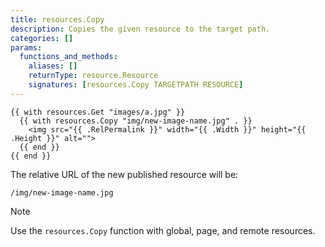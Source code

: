 ```yaml
---
title: resources.Copy
description: Copies the given resource to the target path.
categories: []
params:
  functions_and_methods:
    aliases: []
    returnType: resource.Resource
    signatures: [resources.Copy TARGETPATH RESOURCE]
---
```


```go-html-template
{{ with resources.Get "images/a.jpg" }}
  {{ with resources.Copy "img/new-image-name.jpg" . }}
    <img src="{{ .RelPermalink }}" width="{{ .Width }}" height="{{ .Height }}" alt="">
  {{ end }}
{{ end }}
```

The relative URL of the new published resource will be:

```text
/img/new-image-name.jpg
```

> [!note]
> Use the `resources.Copy` function with global, page, and remote resources.
